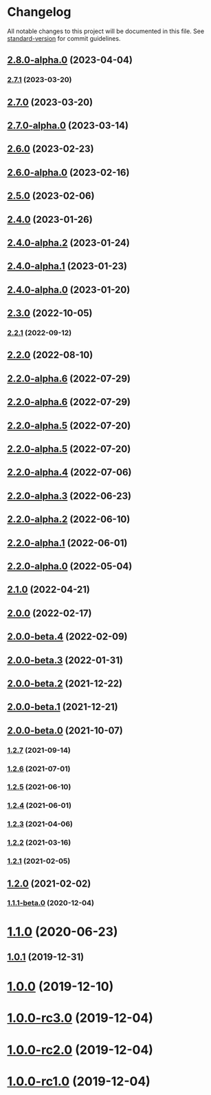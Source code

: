 # Changelog

All notable changes to this project will be documented in this file. See [standard-version](https://github.com/conventional-changelog/standard-version) for commit guidelines.

## [2.8.0-alpha.0](https://github.com/mongodb/libmongocrypt/compare/node-v2.7.1...node-v2.8.0-alpha.0) (2023-04-04)

### [2.7.1](https://github.com/mongodb/libmongocrypt/compare/node-v2.7.0...node-v2.7.1) (2023-03-20)

## [2.7.0](https://github.com/mongodb/libmongocrypt/compare/node-v2.7.0-alpha.0...node-v2.7.0) (2023-03-20)

## [2.7.0-alpha.0](https://github.com/mongodb/libmongocrypt/compare/node-v2.6.0...node-v2.7.0-alpha.0) (2023-03-14)

## [2.6.0](https://github.com/mongodb/libmongocrypt/compare/node-v2.6.0-alpha.0...node-v2.6.0) (2023-02-23)

## [2.6.0-alpha.0](https://github.com/mongodb/libmongocrypt/compare/node-v2.5.0...node-v2.6.0-alpha.0) (2023-02-16)

## [2.5.0](https://github.com/mongodb/libmongocrypt/compare/node-v2.4.0...node-v2.5.0) (2023-02-06)

## [2.4.0](https://github.com/mongodb/libmongocrypt/compare/node-v2.4.0-alpha.2...node-v2.4.0) (2023-01-26)

## [2.4.0-alpha.2](https://github.com/mongodb/libmongocrypt/compare/node-v2.4.0-alpha.0...node-v2.4.0-alpha.2) (2023-01-24)

## [2.4.0-alpha.1](https://github.com/mongodb/libmongocrypt/compare/node-v2.4.0-alpha.0...node-v2.4.0-alpha.1) (2023-01-23)

## [2.4.0-alpha.0](https://github.com/mongodb/libmongocrypt/compare/node-v2.3.0...node-v2.4.0-alpha.0) (2023-01-20)

## [2.3.0](https://github.com/mongodb/libmongocrypt/compare/node-v2.2.1...node-v2.3.0) (2022-10-05)

### [2.2.1](https://github.com/mongodb/libmongocrypt/compare/node-v2.2.0...node-v2.2.1) (2022-09-12)

## [2.2.0](https://github.com/mongodb/libmongocrypt/compare/node-v2.2.0-alpha.6...node-v2.2.0) (2022-08-10)

## [2.2.0-alpha.6](https://github.com/mongodb/libmongocrypt/compare/node-v2.2.0-alpha.5...node-v2.2.0-alpha.6) (2022-07-29)

## [2.2.0-alpha.6](https://github.com/mongodb/libmongocrypt/compare/node-v2.2.0-alpha.5...node-v2.2.0-alpha.6) (2022-07-29)

## [2.2.0-alpha.5](https://github.com/mongodb/libmongocrypt/compare/node-v2.2.0-alpha.4...node-v2.2.0-alpha.5) (2022-07-20)

## [2.2.0-alpha.5](https://github.com/mongodb/libmongocrypt/compare/node-v2.2.0-alpha.4...node-v2.2.0-alpha.5) (2022-07-20)

## [2.2.0-alpha.4](https://github.com/mongodb/libmongocrypt/compare/node-v2.2.0-alpha.3...node-v2.2.0-alpha.4) (2022-07-06)

## [2.2.0-alpha.3](https://github.com/mongodb/libmongocrypt/compare/node-v2.2.0-alpha.2...node-v2.2.0-alpha.3) (2022-06-23)

## [2.2.0-alpha.2](https://github.com/mongodb/libmongocrypt/compare/node-v2.2.0-alpha.1...node-v2.2.0-alpha.2) (2022-06-10)

## [2.2.0-alpha.1](https://github.com/mongodb/libmongocrypt/compare/node-v2.2.0-alpha.0...node-v2.2.0-alpha.1) (2022-06-01)

## [2.2.0-alpha.0](https://github.com/mongodb/libmongocrypt/compare/node-v2.1.0...node-v2.2.0-alpha.0) (2022-05-04)

## [2.1.0](https://github.com/mongodb/libmongocrypt/compare/node-v2.0.0...node-v2.1.0) (2022-04-21)

## [2.0.0](https://github.com/mongodb/libmongocrypt/compare/node-v2.0.0-beta.4...node-v2.0.0) (2022-02-17)

## [2.0.0-beta.4](https://github.com/mongodb/libmongocrypt/compare/node-v2.0.0-beta.3...node-v2.0.0-beta.4) (2022-02-09)

## [2.0.0-beta.3](https://github.com/mongodb/libmongocrypt/compare/node-v2.0.0-beta.0...node-v2.0.0-beta.3) (2022-01-31)

## [2.0.0-beta.2](https://github.com/mongodb/libmongocrypt/compare/node-v2.0.0-beta.0...node-v2.0.0-beta.2) (2021-12-22)

## [2.0.0-beta.1](https://github.com/mongodb/libmongocrypt/compare/node-v2.0.0-beta.0...node-v2.0.0-beta.1) (2021-12-21)

## [2.0.0-beta.0](https://github.com/mongodb/libmongocrypt/compare/node-v1.2.7...node-v2.0.0-beta.0) (2021-10-07)

### [1.2.7](https://github.com/mongodb/libmongocrypt/compare/node-v1.2.6...node-v1.2.7) (2021-09-14)

### [1.2.6](https://github.com/mongodb/libmongocrypt/compare/node-v1.2.5...node-v1.2.6) (2021-07-01)

### [1.2.5](https://github.com/mongodb/libmongocrypt/compare/node-v1.2.4...node-v1.2.5) (2021-06-10)

### [1.2.4](https://github.com/mongodb/libmongocrypt/compare/node-v1.2.3...node-v1.2.4) (2021-06-01)

### [1.2.3](https://github.com/mongodb/libmongocrypt/compare/node-v1.2.2...node-v1.2.3) (2021-04-06)

### [1.2.2](https://github.com/mongodb/libmongocrypt/compare/node-v1.2.1...node-v1.2.2) (2021-03-16)

### [1.2.1](https://github.com/mongodb/libmongocrypt/compare/node-v1.2.0...node-v1.2.1) (2021-02-05)

## [1.2.0](https://github.com/mongodb/libmongocrypt/compare/node-v1.1.0...node-v1.2.0) (2021-02-02)

### [1.1.1-beta.0](https://github.com/mongodb/libmongocrypt/compare/node-v1.1.0...node-v1.1.1-beta.0) (2020-12-04)

# [1.1.0](https://github.com/mongodb/libmongocrypt/compare/node-v1.0.1...node-v1.1.0) (2020-06-23)



## [1.0.1](https://github.com/mongodb/libmongocrypt/compare/node-v1.0.0...1.0.1) (2019-12-31)



# [1.0.0](https://github.com/mongodb/libmongocrypt/compare/node-v1.0.0-rc3.0...1.0.0) (2019-12-10)



# [1.0.0-rc3.0](https://github.com/mongodb/libmongocrypt/compare/node-v1.0.0-rc2.0...1.0.0-rc3.0) (2019-12-04)



# [1.0.0-rc2.0](https://github.com/mongodb/libmongocrypt/compare/node-v1.0.0-rc1.0...1.0.0-rc2.0) (2019-12-04)



# [1.0.0-rc1.0](https://github.com/mongodb/libmongocrypt/compare/node-v1.0.0-rc0...1.0.0-rc1.0) (2019-12-04)

